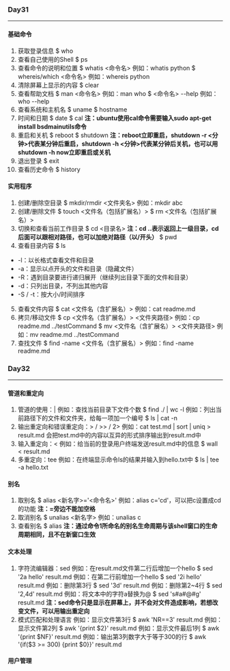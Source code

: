 ### Day31
-------------------
#### 基础命令
1. 获取登录信息
$ who
2. 查看自己使用的Shell
$ ps
3. 查看命令的说明和位置
$ whatis <命令名>
例如：whatis python
$ whereis/which <命令名>
例如：whereis python
4. 清除屏幕上显示的内容
$ clear
5. 查看帮助文档
$ man <命令名>
例如：man who
$ <命令名> --help
例如：who --help
6. 查看系统和主机名
$ uname
$ hostname
7. 时间和日期
$ date
$ cal
**注：ubuntu使用cal命令需要输入sudo apt-get install bsdmainutils命令**
8. 重启和关机
$ reboot
$ shutdown
**注：reboot立即重启，shutdown -r <分钟>代表某分钟后重启，shutdown -h <分钟>代表某分钟后关机，也可以用shutdown -h now立即重启或关机**
9. 退出登录
$ exit
10. 查看历史命令
$ history

#### 实用程序
1. 创建/删除空目录
$ mkdir/rmdir <文件夹名>
例如：mkdir abc
2. 创建/删除文件
$ touch <文件名（包括扩展名）>
$ rm <文件名（包括扩展名）>
3. 切换和查看当前工作目录
$ cd <目录名>
**注：cd ..表示返回上一级目录，cd后面可以跟相对路径，也可以加绝对路径（以/开头）**
$ pwd
4. 查看目录内容
$ ls
- -l：以长格式查看文件和目录
- -a：显示以点开头的文件和目录（隐藏文件）
- -R：遇到目录要进行递归展开（继续列出目录下面的文件和目录）
- -d：只列出目录，不列出其他内容
- -S / -t：按大小/时间排序
5. 查看文件内容
$ cat <文件名（含扩展名）>
例如：cat readme.md
6. 拷贝/移动文件
$ cp <文件名（含扩展名）> <文件夹路径>
例如：cp readme.md ../testCommand
$ mv <文件名（含扩展名）> <文件夹路径>
例如：mv readme.md ../testCommand
7. 查找文件
$ find -name <文件名（含扩展名）>
例如：find -name readme.md
### Day32
--------------------------------
#### 管道和重定向
1. 管道的使用：|
例如：查找当前目录下文件个数
$ find ./ | wc -l
例如：列出当前路径下的文件和文件夹，给每一项加一个编号
$ ls | cat -n
2. 输出重定向和错误重定向：> / >> / 2>
例如：cat test.md | sort | uniq > result.md
会把test.md中的内容以互异的形式排序输出到result.md中
3. 输入重定向：<
例如：给当前的登录用户终端发送result.md中的信息
$ wall < result.md
4. 多重定向：tee
例如：在终端显示命令ls的结果并输入到hello.txt中
$ ls | tee -a hello.txt
#### 别名
1. 取别名
$ alias <新名字>='<命令名>'
例如：alias c='cd'，可以把c设置成cd的功能
**注：=旁边不能加空格**
2. 取消别名
$ unalias <新名字>
例如：unalias c
3. 查看别名
$ alias
**注：通过命令1所命名的别名生命周期与该shell窗口的生命周期相同，且不在新窗口生效**
#### 文本处理
1. 字符流编辑器：sed
例如：在result.md文件第二行后增加一个hello
$ sed '2a hello' result.md
例如：在第二行前增加一个hello
$ sed '2i hello' result.md
例如：删除第3行
$ sed '3d' result.md
例如：删除第2~4行
$ sed '2,4d' result.md
例如：将文本中的字符a替换为@
$ sed 's#a#@#g' result.md
**注：sed命令只是显示在屏幕上，并不会对文件造成影响，若想改变文件，可以用输出重定向**
2. 模式匹配和处理语言
例如：显示文件第3行
\$ awk 'NR==3' result.md
例如：显示文件第2列
\$ awk '{print \$2}' result.md
例如：显示文件最后1列
\$ awk '{print \$NF}' result.md
例如：输出第3列数字大于等于300的行
\$ awk '{if(\$3 >= 300) {print \$0}}' result.md

#### 用户管理
